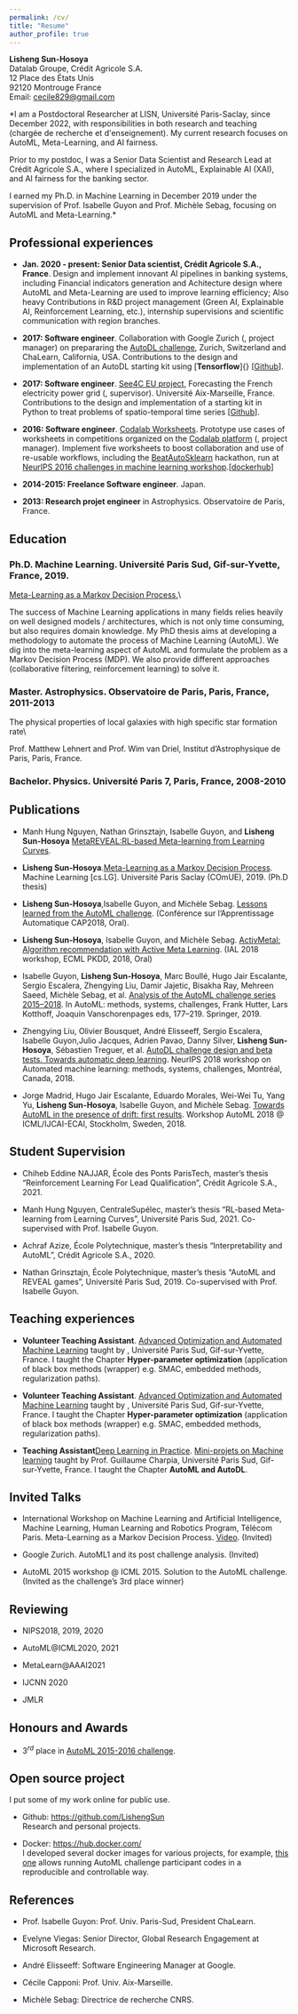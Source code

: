```yaml
---
permalink: /cv/
title: "Resume"
author_profile: true
---
```


**Lisheng Sun-Hosoya**\
Datalab Groupe, Crédit Agricole S.A.\
12 Place des États Unis\
92120 Montrouge France\
Email: [cecile829@gmail.com](cecile829@gmail.com)

*I am a Postdoctoral Researcher at LISN, Université Paris-Saclay, since December 2022, with responsibilities in both research and teaching (chargée de recherche et d'enseignement). My current research focuses on AutoML, Meta-Learning, and AI fairness.

Prior to my postdoc, I was a Senior Data Scientist and Research Lead at Crédit Agricole S.A., where I specialized in AutoML, Explainable AI (XAI), and AI fairness for the banking sector.

I earned my Ph.D. in Machine Learning in December 2019 under the supervision of Prof. Isabelle Guyon and Prof. Michèle Sebag, focusing on AutoML and Meta-Learning.*

Professional experiences 
------------------------

-   **Jan. 2020 - present: Senior Data scientist, Crédit Agricole S.A., France**. Design
    and implement innovant AI pipelines in banking systems, including
    Financial indicators generation and Achitecture design where AutoML
    and Meta-Learning are used to improve learning efficiency; Also
    heavy Contributions in R&D project management (Green AI, Explainable
    AI, Reinforcement Learning, etc.), internship supervisions and
    scientific communication with region branches.

-   **2017: Software engineer**. Collaboration with Google Zurich (,
    project manager) on prepararing the [AutoDL
    challenge](https://autodl.chalearn.org/), Zurich, Switzerland and
    ChaLearn, California, USA. Contributions to the design and
    implementation of an AutoDL starting kit using [**Tensorflow**]{}
    \[[Github](https://github.com/zhengying-liu/autodl_starting_kit_stable)\].

-   **2017: Software engineer**. [See4C EU
    project](https://euroalert.net/call/3683/horizon-prize-big-data-technologies),
    Forecasting the French electricity power grid (, supervisor).
    Université Aix-Marseille, France. Contributions to the design and
    implementation of a starting kit in Python to treat problems of
    spatio-temporal time series
    \[[Github](https://github.com/LishengSun/zSee4C_starting_kit_Lisheng)\].

-   **2016: Software engineer**. [Codalab
    Worksheets](https://worksheets.codalab.org). Prototype use cases of
    worksheets in competitions organized on the [Codalab
    platform](http://codalab.org) (, project manager). Implement five
    worksheets to boost collaboration and use of re-usable workflows,
    including the
    [BeatAutoSklearn](https://worksheets.codalab.org/worksheets/0x18a13ee4b0db4e098679f390bbd97fb2)
    hackathon, run at [NeurIPS 2016 challenges in machine learning
    workshop](http://ciml.chalearn.org/ciml2016).\[[dockerhub](https://cloud.docker.com/u/lisesun/repository/docker/lisesun/codalab_all_my_worksheets)\]

-   **2014-2015: Freelance Software engineer**. Japan.

-   **2013: Research projet engineer** in Astrophysics. Observatoire de
    Paris, France.

Education
---------

### Ph.D. Machine Learning. Université Paris Sud, Gif-sur-Yvette, France, 2019. 

[Meta-Learning as a Markov Decision Process.](https://hal.archives-ouvertes.fr/tel-02422144v2/document)\

The success of Machine Learning applications in many fields relies
heavily on well designed models / architectures, which is not only time
consuming, but also requires domain knowledge. My PhD thesis aims at
developing a methodology to automate the process of Machine Learning
(AutoML). We dig into the meta-learning aspect of AutoML and formulate
the problem as a Markov Decision Process (MDP). We also provide
different approaches (collaborative filtering, reinforcement learning)
to solve it.

### Master. Astrophysics. Observatoire de Paris, Paris, France, 2011-2013 

The physical properties of local galaxies with high specific star formation rate\

Prof. Matthew Lehnert and Prof. Wim van Driel, Institut d’Astrophysique de Paris, Paris, France.

### Bachelor. Physics. Université Paris 7, Paris, France, 2008-2010 

Publications 
------------

-   Manh Hung Nguyen, Nathan Grinsztajn, Isabelle Guyon, and **Lisheng Sun-Hosoya**
    [MetaREVEAL:RL-based Meta-learning from Learning
    Curves](https://www.activeml.net/ial2021/pdf/ialatecml_paper1.pdf).

-   **Lisheng Sun-Hosoya**.[Meta-Learning as a Markov Decision
    Process](https://hal.archives-ouvertes.fr/tel-02422144v2/document).
    Machine Learning \[cs.LG\]. Université Paris Saclay (COmUE), 2019.
    (Ph.D thesis)

-   **Lisheng Sun-Hosoya**,Isabelle Guyon, and Michèle Sebag. [Lessons learned from the
    AutoML
    challenge](https://hal.inria.fr/hal-01811454/file/lessons-learned-automl.pdf).
    (Conférence sur l’Apprentissage Automatique CAP2018, Oral).

-   **Lisheng Sun-Hosoya**, Isabelle Guyon, and Michèle Sebag. [ActivMetal: Algorithm
    recommendation with Active Meta
    Learning](https://hal.archives-ouvertes.fr/hal-01931262/document).
    (IAL 2018 workshop, ECML PKDD, 2018, Oral)

-   Isabelle Guyon, **Lisheng Sun-Hosoya**, Marc Boullé, Hugo Jair Escalante, Sergio Escalera,
    Zhengying Liu, Damir Jajetic, Bisakha Ray, Mehreen Saeed, Michèle
    Sebag, et al. [Analysis of the AutoML challenge series
    2015–2018](https://www.automl.org/wp-content/uploads/2019/05/AutoML_Book_Chapter10.pdf).
    In AutoML: methods, systems, challenges, Frank Hutter, Lars
    Kotthoff, Joaquin Vanschorenpages eds, 177–219. Springer, 2019.

-   Zhengying Liu, Olivier Bousquet, André Elisseeff, Sergio Escalera,
    Isabelle Guyon,Julio Jacques, Adrien Pavao, Danny Silver, **Lisheng Sun-Hosoya**,
    Sébastien Treguer, et al. [AutoDL challenge design and beta tests.
    Towards automatic deep
    learning](http://metalearning.ml/2018/papers/metalearn2018_paper43.pdf).
    NeurIPS 2018 workshop on Automated machine learning: methods,
    systems, challenges, Montréal, Canada, 2018.

-   Jorge Madrid, Hugo Jair Escalante, Eduardo Morales, Wei-Wei Tu, Yang
    Yu, **Lisheng Sun-Hosoya**, Isabelle Guyon, and Michèle Sebag. [Towards AutoML in the
    presence of drift: first
    results](https://hal.inria.fr/hal-01966962/document). Workshop
    AutoML 2018 @ ICML/IJCAI-ECAI, Stockholm, Sweden, 2018.

Student Supervision
-------------------

-   Chiheb Eddine NAJJAR, École des Ponts ParisTech, master’s thesis
    “Reinforcement Learning For Lead Qualification”, Crédit Agricole
    S.A., 2021.

-   Manh Hung Nguyen, CentraleSupélec, master’s thesis “RL-based
    Meta-learning from Learning Curves”, Université Paris Sud, 2021.
    Co-supervised with Prof. Isabelle Guyon.

-   Achraf Azize, École Polytechnique, master’s thesis “Interpretability
    and AutoML”, Crédit Agricole S.A., 2020.

-   Nathan Grinsztajn, École Polytechnique, master’s thesis “AutoML and
    REVEAL games”, Université Paris Sud, 2019. Co-supervised with Prof.
    Isabelle Guyon.

Teaching experiences
--------------------

-   **Volunteer Teaching Assistant**. [Advanced Optimization and
    Automated Machine
    Learning](https://guyon.chalearn.org/teaching/m2-ai-opt-7) taught by
    , Université Paris Sud, Gif-sur-Yvette, France. I taught the Chapter
    **Hyper-parameter optimization** (application of black box
    methods (wrapper) e.g. SMAC, embedded methods, regularization
    paths).

-   **Volunteer Teaching Assistant**. [Advanced Optimization and
    Automated Machine
    Learning](https://guyon.chalearn.org/teaching/m2-ai-opt-7) taught by
    , Université Paris Sud, Gif-sur-Yvette, France. I taught the Chapter
    **Hyper-parameter optimization** (application of black box
    methods (wrapper) e.g. SMAC, embedded methods, regularization
    paths).

-   **Teaching Assistant**[Deep Learning in
    Practice](https://www.lri.fr/~gcharpia/deeppractice/). [Mini-projets
    on Machine learning](http://saclay.chalearn.org/) taught by Prof.
    Guillaume Charpia, Université Paris Sud, Gif-sur-Yvette, France. I
    taught the Chapter **AutoML and AutoDL**.

Invited Talks
-------------

-   International Workshop on Machine Learning and Artificial
    Intelligence, Machine Learning, Human Learning and Robotics Program,
    Télécom Paris. Meta-Learning as a Markov Decision Process.
    [Video](https://www.youtube.com/watch?v=EP3Nt-q2h8Q). (Invited)

-   Google Zurich. AutoML1 and its post challenge analysis. (Invited)

-   AutoML 2015 workshop @ ICML 2015. Solution to the AutoML challenge.
    (Invited as the challenge’s 3rd place winner)

Reviewing
---------

-   NIPS2018, 2019, 2020

-   AutoML@ICML2020, 2021

-   MetaLearn@AAAI2021

-   IJCNN 2020

-   JMLR

Honours and Awards
------------------

-   $3^{rd}$ place in [AutoML 2015-2016
    challenge](http://automl.chalearn.org/).

Open source project
-------------------

I put some of my work online for public use.

-   Github: <https://github.com/LishengSun>\
    Research and personal projects.

-   Docker: <https://hub.docker.com/>\
    I developed several docker images for various projects, for example,
    [this one](https://hub.docker.com/r/lisesun/codalab_automl2016/)
    allows running AutoML challenge participant codes in a reproducible
    and controllable way.

References
-------------------

-   Prof. Isabelle Guyon: Prof. Univ. Paris-Sud, President ChaLearn.

-   Evelyne Viegas: Senior Director, Global Research Engagement at Microsoft
    Research.

-   André Elisseeff: Software Engineering Manager at Google.

-   Cécile Capponi: Prof. Univ. Aix-Marseille.

-   Michèle Sebag: Directrice de recherche CNRS.


